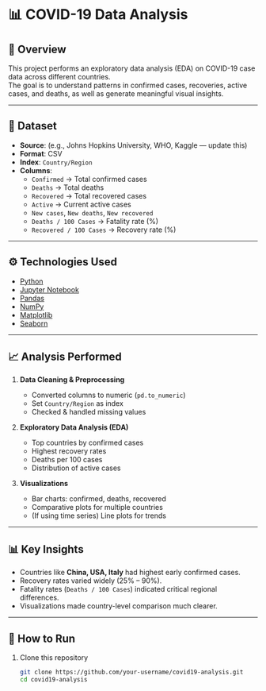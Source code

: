 # 📊 COVID-19 Data Analysis

## 📌 Overview  
This project performs an exploratory data analysis (EDA) on COVID-19 case data across different countries.  
The goal is to understand patterns in confirmed cases, recoveries, active cases, and deaths, as well as generate meaningful visual insights.  

---

## 📂 Dataset  
- **Source**: (e.g., Johns Hopkins University, WHO, Kaggle — update this)  
- **Format**: CSV  
- **Index**: `Country/Region`  
- **Columns**:
  - `Confirmed` → Total confirmed cases  
  - `Deaths` → Total deaths  
  - `Recovered` → Total recovered cases  
  - `Active` → Current active cases  
  - `New cases`, `New deaths`, `New recovered`  
  - `Deaths / 100 Cases` → Fatality rate (%)  
  - `Recovered / 100 Cases` → Recovery rate (%)  

---

## ⚙️ Technologies Used  
- [Python](https://www.python.org/)  
- [Jupyter Notebook](https://jupyter.org/)  
- [Pandas](https://pandas.pydata.org/)  
- [NumPy](https://numpy.org/)  
- [Matplotlib](https://matplotlib.org/)  
- [Seaborn](https://seaborn.pydata.org/)  

---

## 📈 Analysis Performed  
1. **Data Cleaning & Preprocessing**  
   - Converted columns to numeric (`pd.to_numeric`)  
   - Set `Country/Region` as index  
   - Checked & handled missing values  

2. **Exploratory Data Analysis (EDA)**  
   - Top countries by confirmed cases  
   - Highest recovery rates  
   - Deaths per 100 cases  
   - Distribution of active cases  

3. **Visualizations**  
   - Bar charts: confirmed, deaths, recovered  
   - Comparative plots for multiple countries  
   - (If using time series) Line plots for trends  

---

## 📊 Key Insights  
- Countries like **China, USA, Italy** had highest early confirmed cases.  
- Recovery rates varied widely (25% – 90%).  
- Fatality rates (`Deaths / 100 Cases`) indicated critical regional differences.  
- Visualizations made country-level comparison much clearer.  

---

## 🚀 How to Run  
1. Clone this repository  
   ```bash
   git clone https://github.com/your-username/covid19-analysis.git
   cd covid19-analysis
